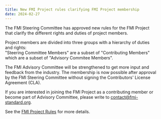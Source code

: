 ```yaml
---
title: New FMI Project rules clarifying FMI Project membership 
date: 2024-02-27
---
```


The FMI Steering Committee has approved new rules for the FMI Project that clarify the different rights and duties of project members. 

Project members are divided into three groups with a hierarchy of duties and rights:  
"Steering Committee Members" are a subset of "Contributing Members" which are a subset of "Advisory Commitee Members".

The FMI Advisory Committee will be strengthened to get more input and feedback from the industry.
The membership is now possible after approval by the FMI Steering Committee without signing the Contributors' License Agreement (CLA).

If you are interested in joining the FMI Project as a contributing member or become part of Advisory Committee, please write to contact@fmi-standard.org.

See the [FMI Project Rules](/project-rules/) for more details.
